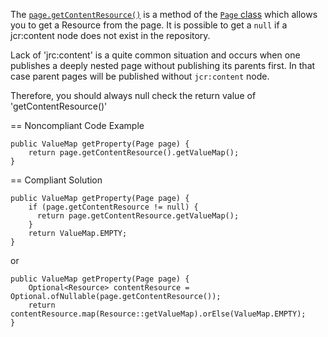 The [`page.getContentResource()`](https://helpx.adobe.com/experience-manager/6-3/sites/developing/using/reference-materials/javadoc/com/day/cq/wcm/api/Page.html#getContentResource())
is a method of the [`Page` class](https://helpx.adobe.com/experience-manager/6-3/sites/developing/using/reference-materials/diff-previous/changes/com.day.cq.wcm.api.Page.html)
which allows you to get a Resource from the page.
It is possible to get a `null` if a jcr:content node does not exist in the repository.

Lack of 'jrc:content' is a quite common situation and occurs when one publishes a deeply nested page without publishing its parents first.
In that case parent pages will be published without `jcr:content` node.

Therefore, you should always null check the return value of 'getContentResource()'

== Noncompliant Code Example

```
public ValueMap getProperty(Page page) {
	return page.getContentResource().getValueMap();
}
```

== Compliant Solution

```
public ValueMap getProperty(Page page) {
	if (page.getContentResource != null) {
	  return page.getContentResource.getValueMap();
	}
	return ValueMap.EMPTY;
}
```

or

```
public ValueMap getProperty(Page page) {
    Optional<Resource> contentResource = Optional.ofNullable(page.getContentResource());
    return contentResource.map(Resource::getValueMap).orElse(ValueMap.EMPTY);
}
```
